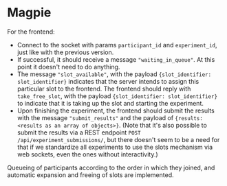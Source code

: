 # Magpie

For the frontend:
- Connect to the socket with params `participant_id` and `experiment_id`, just like with the previous version.
- If successful, it should receive a message `"waiting_in_queue"`. At this point it doesn't need to do anything.
- The message `"slot_available"`, with the payload `{slot_identifier: slot_identifier}` indicates that the server intends to assign this particular slot to the frontend. The frontend should reply with `take_free_slot`, with the payload `{slot_identifier: slot_identifier}` to indicate that it is taking up the slot and starting the experiment.
- Upon finishing the experiment, the frontend should submit the results with the message `"submit_results"` and the payload of `{results: <results as an array of objects>}`.
  (Note that it's also possible to submit the results via a REST endpoint `POST /api/experiment_submissions/`, but there doesn't seem to be a need for that if we standardize all experiments to use the slots mechanism via web sockets, even the ones without interactivity.)

Queueing of participants according to the order in which they joined, and automatic expansion and freeing of slots are implemented.
